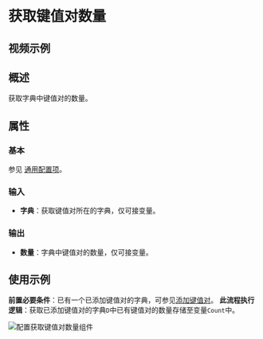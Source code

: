 # 获取键值对数量

## 视频示例

## 概述

获取字典中键值对的数量。

## 属性

### 基本

参见 [通用配置项](../Appendix/CommonConfigurationItems.md)。

### 输入

- **字典**：获取键值对所在的字典，仅可接变量。

### 输出

- **数量**：字典中键值对的数量，仅可接变量。

## 使用示例

**前置必要条件**：已有一个已添加键值对的字典，可参见[添加键值对](../Dictionary/AddDictionaryActivity.md)。
**此流程执行逻辑**：获取已添加键值对的字典`D`中已有键值对的数量存储至变量`Count`中。

![配置获取键值对数量组件](https://docimages.blob.core.chinacloudapi.cn/images/Activities/getkeyvalue20210111.png)
